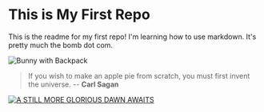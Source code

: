 # This is My First Repo

This is the readme for my first repo! I'm learning how to use markdown. It's pretty much the bomb dot com.

![Bunny with Backpack](http://37.media.tumblr.com/fbf592ff21fa3bc1212fc99530a8fa06/tumblr_mzar7owZiV1qewacoo1_500.jpg)

> If you wish to make an apple pie from scratch, you must first invent the universe. -- **Carl Sagan**

[![A STILL MORE GLORIOUS DAWN AWAITS](http://img.youtube.com/vi/zSgiXGELjbc/0.jpg)](http://www.youtube.com/watch?v=zSgiXGELjbc)